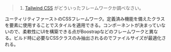 > 1. [Tailwind CSS](https://tailwindcss.com/) がどういったフレームワークか調べなさい。

ユーティリティファーストのCSSフレームワーク。定義済み機能を備えたクラスを要素に使用することでスタイルを適用できる。コンポーネントが決まっていないので、柔軟性にUIを構築できる点がBoostrapなどのフレームワークと異なる。ビルド時に必要なCSSクラスのみ抽出されるのでファイルサイズが最適化される。
